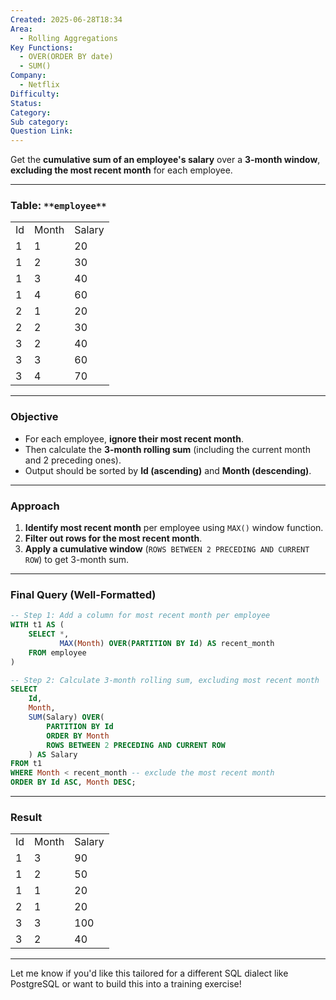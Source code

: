 ```yaml
---
Created: 2025-06-28T18:34
Area:
  - Rolling Aggregations
Key Functions:
  - OVER(ORDER BY date)
  - SUM()
Company:
  - Netflix
Difficulty:
Status:
Category:
Sub category:
Question Link:
---
```

Get the **cumulative sum of an employee's salary** over a **3-month window**, **excluding the most recent month** for each employee.

---

###  **Table:** `**employee**`

|   |   |   |
|---|---|---|
|Id|Month|Salary|
|1|1|20|
|1|2|30|
|1|3|40|
|1|4|60|
|2|1|20|
|2|2|30|
|3|2|40|
|3|3|60|
|3|4|70|

---

###  **Objective**

- For each employee, **ignore their most recent month**.
- Then calculate the **3-month rolling sum** (including the current month and 2 preceding ones).
- Output should be sorted by **Id (ascending)** and **Month (descending)**.

---

###  **Approach**

1. **Identify most recent month** per employee using `MAX()` window function.
2. **Filter out rows for the most recent month**.
3. **Apply a cumulative window** (`ROWS BETWEEN 2 PRECEDING AND CURRENT ROW`) to get 3-month sum.

---

###  **Final Query (Well-Formatted)**

```SQL
-- Step 1: Add a column for most recent month per employee
WITH t1 AS (
    SELECT *,
           MAX(Month) OVER(PARTITION BY Id) AS recent_month
    FROM employee
)

-- Step 2: Calculate 3-month rolling sum, excluding most recent month
SELECT
    Id,
    Month,
    SUM(Salary) OVER(
        PARTITION BY Id
        ORDER BY Month
        ROWS BETWEEN 2 PRECEDING AND CURRENT ROW
    ) AS Salary
FROM t1
WHERE Month < recent_month -- exclude the most recent month
ORDER BY Id ASC, Month DESC;
```

---

###  **Result**

|   |   |   |
|---|---|---|
|Id|Month|Salary|
|1|3|90|
|1|2|50|
|1|1|20|
|2|1|20|
|3|3|100|
|3|2|40|

---

Let me know if you'd like this tailored for a different SQL dialect like PostgreSQL or want to build this into a training exercise!